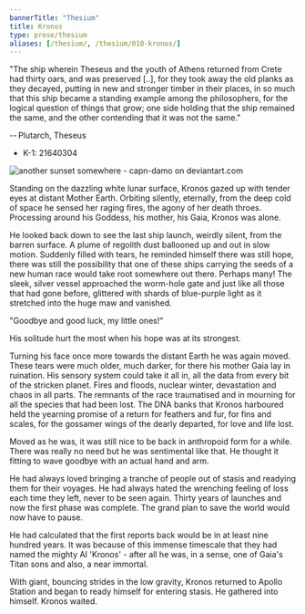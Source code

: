```yaml
---
bannerTitle: "Thesium" 
title: Kronos
type: prose/thesium
aliases: [/thesium/, /thesium/010-kronos/]
---
```


<div class="quote">

"The ship wherein Theseus and the youth of Athens returned from Crete had
thirty oars, and was preserved [..], for they took away the old planks as they
decayed, putting in new and stronger timber in their places, in so much that
this ship became a standing example among the philosophers, for the logical
question of things that grow; one side holding that the ship remained the same,
and the other contending that it was not the same."  

-- Plutarch, Theseus

</div>

<div class="data">

- K-1: 21640304 

</div>

![another sunset somewhere - capn-damo on deviantart.com](/images/thesium/another-sunset-somewhere.png)


Standing on the dazzling white lunar surface, Kronos gazed up with tender eyes
at distant Mother Earth. Orbiting silently, eternally, from the deep cold of
space he sensed her raging fires, the agony of her death throes. Processing
around his Goddess, his mother, his Gaia, Kronos was alone.

He looked back down to see the last ship launch, weirdly silent, from the
barren surface. A plume of regolith dust ballooned up and out in slow motion.
Suddenly filled with tears, he reminded himself there was still hope, there was
still the possibility that one of these ships carrying the seeds of a new human
race would take root somewhere out there. Perhaps many! The sleek, silver
vessel approached the worm-hole gate and just like all those that had gone
before, glittered with shards of blue-purple light as it stretched into the
huge maw and vanished. 

"Goodbye and good luck, my little ones!"

His solitude hurt the most when his hope was at its strongest.

Turning his face once more towards the distant Earth he was again moved. These
tears were much older, much darker, for there his mother Gaia lay in ruination.
His sensory system could take it all in, all the data from every bit of the
stricken planet. Fires and floods, nuclear winter, devastation and chaos in all
parts. The remnants of the race traumatised and in mourning for all the species
that had been lost. The DNA banks that Kronos harboured held the yearning
promise of a return for feathers and fur, for fins and scales, for the gossamer
wings of the dearly departed, for love and life lost.

Moved as he was, it was still nice to be back in anthropoid form for a while.
There was really no need but he was sentimental like that. He thought it fitting
to wave goodbye with an actual hand and arm.

He had always loved bringing a tranche of people out of stasis and readying them
for their voyages. He had always hated the wrenching feeling of loss each time
they left, never to be seen again. Thirty years of launches and now the first
phase was complete. The grand plan to save the world would now have to pause.

He had calculated that the first reports back would be in at least nine hundred
years. It was because of this immense timescale that they had named the mighty
AI 'Kronos' - after all he was, in a sense, one of Gaia's Titan sons and also, a
near immortal.

With giant, bouncing strides in the low gravity, Kronos returned to Apollo
Station and began to ready himself for entering stasis. He gathered into
himself. Kronos waited.
